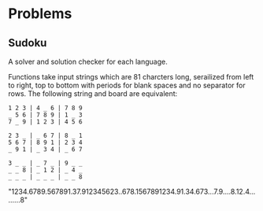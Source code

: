 # Problems

## Sudoku

A solver and solution checker for each language.

Functions take input strings which are 81 charcters long, serailized from left to right, top to bottom 
with periods for blank spaces and no separator for rows. The following string and board are equivalent:

`1 2 3 | 4 _ 6 | 7 8 9`  
`_ 5 6 | 7 8 9 | 1 _ 3`  
`7 _ 9 | 1 2 3 | 4 5 6`  
  
`2 3 _ | _ 6 7 | 8 _ 1`  
`5 6 7 | 8 9 1 | 2 3 4`  
`_ 9 1 | _ 3 4 | _ 6 7`  
  
`3 _ _ | _ 7 _ | 9 _ _`  
`_ _ 8 | _ 1 2 | _ 4 _`  
`_ _ _ | _ _ _ | _ _ 8`  
  
"1234.6789.567891.37.912345623..678.1567891234.91.34.673...7.9....8.12.4.........8"
